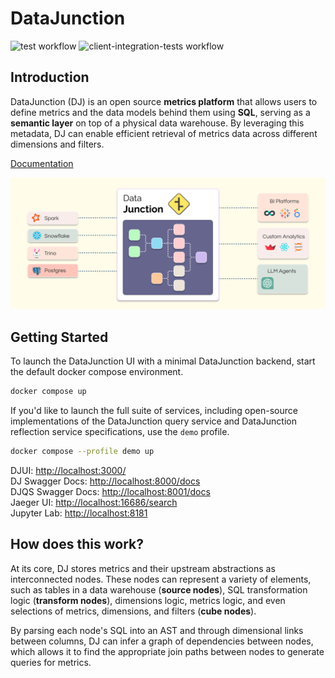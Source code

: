 # DataJunction

![test workflow](https://github.com/DataJunction/dj/actions/workflows/test.yml/badge.svg?branch=main)
![client-integration-tests workflow](https://github.com/DataJunction/dj/actions/workflows/client-integration-tests.yml/badge.svg?branch=main)

## Introduction

DataJunction (DJ) is an open source **metrics platform** that allows users to define
metrics and the data models behind them using **SQL**, serving as a **semantic layer**
on top of a physical data warehouse. By leveraging this metadata, DJ can enable efficient
retrieval of metrics data across different dimensions and filters.

[Documentation](http://datajunction.io)

![DataJunction](docs/images/dj-landing.png)

## Getting Started

To launch the DataJunction UI with a minimal DataJunction backend, start the default docker compose environment.

```sh
docker compose up
```

If you'd like to launch the full suite of services, including open-source implementations of the DataJunction query service and
DataJunction reflection service specifications, use the `demo` profile.

```sh
docker compose --profile demo up
```

DJUI: [http://localhost:3000/](http://localhost:3000/)  
DJ Swagger Docs: [http://localhost:8000/docs](http://localhost:8000/docs)  
DJQS Swagger Docs: [http://localhost:8001/docs](http://localhost:8001/docs)  
Jaeger UI: [http://localhost:16686/search](http://localhost:16686/search)  
Jupyter Lab: [http://localhost:8181](http://localhost:8181)  

## How does this work?

At its core, DJ stores metrics and their upstream abstractions as interconnected nodes.
These nodes can represent a variety of elements, such as tables in a data warehouse
(**source nodes**), SQL transformation logic (**transform nodes**), dimensions logic,
metrics logic, and even selections of metrics, dimensions, and filters (**cube nodes**).

By parsing each node's SQL into an AST and through dimensional links between columns,
DJ can infer a graph of dependencies between nodes, which allows it to find the
appropriate join paths between nodes to generate queries for metrics.
